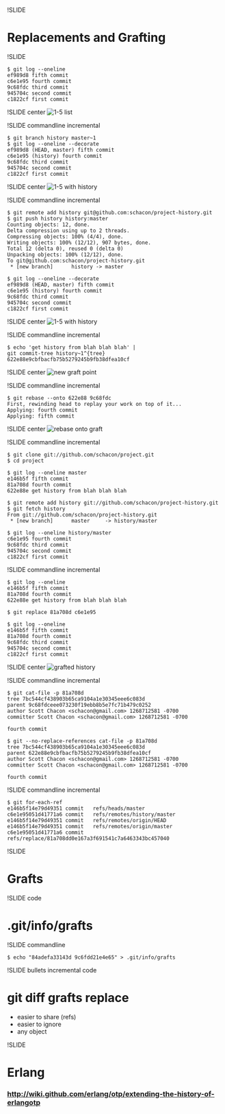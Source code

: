 !SLIDE 

# Replacements and Grafting #


!SLIDE

	$ git log --oneline
	ef989d8 fifth commit
	c6e1e95 fourth commit
	9c68fdc third commit
	945704c second commit
	c1822cf first commit

!SLIDE center
![1-5 list](img/replace1.png)

!SLIDE commandline incremental

	$ git branch history master~1
	$ git log --oneline --decorate
	ef989d8 (HEAD, master) fifth commit
	c6e1e95 (history) fourth commit
	9c68fdc third commit
	945704c second commit
	c1822cf first commit

!SLIDE center
![1-5 with history](img/replace2.png)

!SLIDE commandline incremental

	$ git remote add history git@github.com:schacon/project-history.git
	$ git push history history:master
	Counting objects: 12, done.
	Delta compression using up to 2 threads.
	Compressing objects: 100% (4/4), done.
	Writing objects: 100% (12/12), 907 bytes, done.
	Total 12 (delta 0), reused 0 (delta 0)
	Unpacking objects: 100% (12/12), done.
	To git@github.com:schacon/project-history.git
	 * [new branch]      history -> master

	$ git log --oneline --decorate
	ef989d8 (HEAD, master) fifth commit
	c6e1e95 (history) fourth commit
	9c68fdc third commit
	945704c second commit
	c1822cf first commit
	
!SLIDE center
![1-5 with history](img/replace2.png)

!SLIDE commandline incremental

	$ echo 'get history from blah blah blah' | 
    git commit-tree history~1^{tree}
	622e88e9cbfbacfb75b5279245b9fb38dfea10cf

!SLIDE center
![new graft point](img/replace3.png)

!SLIDE commandline incremental

	$ git rebase --onto 622e88 9c68fdc
	First, rewinding head to replay your work on top of it...
	Applying: fourth commit
	Applying: fifth commit

!SLIDE center
![rebase onto graft](img/replace4.png)


!SLIDE commandline incremental

	$ git clone git://github.com/schacon/project.git
	$ cd project

	$ git log --oneline master
	e146b5f fifth commit
	81a708d fourth commit
	622e88e get history from blah blah blah

	$ git remote add history git://github.com/schacon/project-history.git
	$ git fetch history
	From git://github.com/schacon/project-history.git
	 * [new branch]      master     -> history/master
	
	$ git log --oneline history/master
	c6e1e95 fourth commit
	9c68fdc third commit
	945704c second commit
	c1822cf first commit

!SLIDE commandline incremental

	$ git log --oneline
	e146b5f fifth commit
	81a708d fourth commit
	622e88e get history from blah blah blah

	$ git replace 81a708d c6e1e95

	$ git log --oneline
	e146b5f fifth commit
	81a708d fourth commit
	9c68fdc third commit
	945704c second commit
	c1822cf first commit

!SLIDE center
![grafted history](img/replace5.png)

!SLIDE commandline incremental

	$ git cat-file -p 81a708d
	tree 7bc544cf438903b65ca9104a1e30345eee6c083d
	parent 9c68fdceee073230f19ebb8b5e7fc71b479c0252
	author Scott Chacon <schacon@gmail.com> 1268712581 -0700
	committer Scott Chacon <schacon@gmail.com> 1268712581 -0700

	fourth commit

	$ git --no-replace-references cat-file -p 81a708d
	tree 7bc544cf438903b65ca9104a1e30345eee6c083d
	parent 622e88e9cbfbacfb75b5279245b9fb38dfea10cf
	author Scott Chacon <schacon@gmail.com> 1268712581 -0700
	committer Scott Chacon <schacon@gmail.com> 1268712581 -0700

	fourth commit

!SLIDE commandline incremental

	$ git for-each-ref
	e146b5f14e79d49351 commit	refs/heads/master
	c6e1e95051d41771a6 commit	refs/remotes/history/master
	e146b5f14e79d49351 commit	refs/remotes/origin/HEAD
	e146b5f14e79d49351 commit	refs/remotes/origin/master
	c6e1e95051d41771a6 commit	refs/replace/81a708dd0e167a3f691541c7a6463343bc457040

!SLIDE

# Grafts #

!SLIDE code

# .git/info/grafts #

!SLIDE commandline

	$ echo "84adefa33143d 9c6fdd21e4e65" > .git/info/grafts

!SLIDE bullets incremental code

# git diff grafts replace #

* easier to share (refs)
* easier to ignore
* any object
 
!SLIDE

# Erlang #

### http://wiki.github.com/erlang/otp/extending-the-history-of-erlangotp ###
